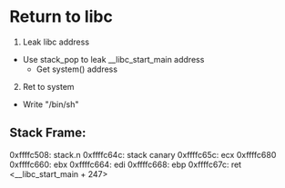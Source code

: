# Return to libc
1. Leak libc address
  - Use stack_pop to leak __libc_start_main address
      - Get system() address
2. Ret to system
  - Write "/bin/sh"

## Stack Frame:
0xffffc508: stack.n
0xffffc64c: stack canary
0xffffc65c: ecx 0xffffc680
0xffffc660: ebx
0xffffc664: edi
0xffffc668: ebp
0xffffc67c: ret <__libc_start_main + 247>
